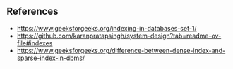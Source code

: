 ## References
- https://www.geeksforgeeks.org/indexing-in-databases-set-1/
- https://github.com/karanpratapsingh/system-design?tab=readme-ov-file#indexes
- https://www.geeksforgeeks.org/difference-between-dense-index-and-sparse-index-in-dbms/